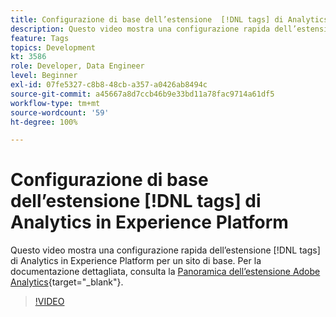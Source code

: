 ```yaml
---
title: Configurazione di base dell’estensione  [!DNL tags] di Analytics in Experience Platform
description: Questo video mostra una configurazione rapida dell’estensione  [!DNL tags]  di Analytics in Experience Platform per un sito di base.
feature: Tags
topics: Development
kt: 3586
role: Developer, Data Engineer
level: Beginner
exl-id: 07fe5327-c8b8-48cb-a357-a0426ab8494c
source-git-commit: a45667a8d7ccb46b9e33bd11a78fac9714a61df5
workflow-type: tm+mt
source-wordcount: '59'
ht-degree: 100%

---
```


# Configurazione di base dell’estensione [!DNL tags] di Analytics in Experience Platform

Questo video mostra una configurazione rapida dell’estensione [!DNL tags] di Analytics in Experience Platform per un sito di base. Per la documentazione dettagliata, consulta la [Panoramica dell’estensione Adobe Analytics](https://experienceleague.adobe.com/docs/experience-platform/tags/extensions/client/analytics/overview.html?lang=it){target="_blank"}.

>[!VIDEO](https://video.tv.adobe.com/v/3428546/?quality=12&learn=on&captions=ita)
